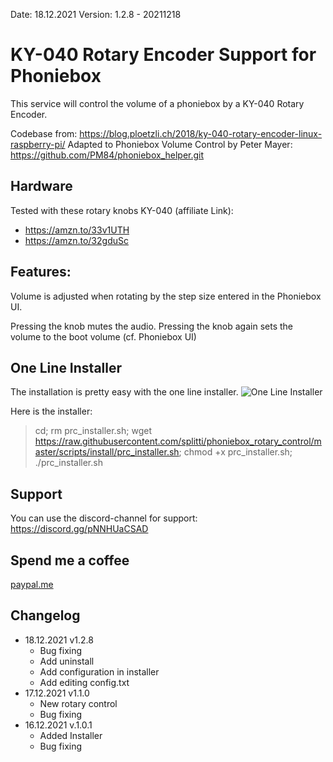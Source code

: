 Date: 18.12.2021
Version: 1.2.8 - 20211218

# KY-040 Rotary Encoder Support for Phoniebox
This service will control the volume of a phoniebox by a KY-040 Rotary Encoder.

Codebase from: https://blog.ploetzli.ch/2018/ky-040-rotary-encoder-linux-raspberry-pi/
Adapted to Phoniebox Volume Control by Peter Mayer: https://github.com/PM84/phoniebox_helper.git

## Hardware
Tested with these rotary knobs KY-040 (affiliate Link): 
* <a href="https://amzn.to/33v1UTH" target="_blank">https://amzn.to/33v1UTH</a>
* <a href="https://amzn.to/32gduSc" target="_blank">https://amzn.to/32gduSc</a>

## Features:
Volume is adjusted when rotating by the step size entered in the Phoniebox UI.

Pressing the knob mutes the audio.
Pressing the knob again sets the volume to the boot volume (cf. Phoniebox UI)

## One Line Installer
The installation is pretty easy with the one line installer. 
![One Line Installer](https://raw.githubusercontent.com/splitti/phoniebox_rotary_control/main/media/prc_install.gif)

Here is the installer:
> cd; rm prc_installer.sh; wget https://raw.githubusercontent.com/splitti/phoniebox_rotary_control/master/scripts/install/prc_installer.sh; chmod +x prc_installer.sh; ./prc_installer.sh

## Support
You can use the discord-channel for support: <a href="https://discord.gg/pNNHUaCSAD" target="_blank">https://discord.gg/pNNHUaCSAD</a>

## Spend me a coffee
<a href="http://paypal.me/splittscheid" target="_blank">paypal.me</a>


## Changelog
- 18.12.2021 v1.2.8
  - Bug fixing
  - Add uninstall
  - Add configuration in installer
  - Add editing config.txt
- 17.12.2021 v1.1.0
  - New rotary control
  - Bug fixing
- 16.12.2021 v.1.0.1
  - Added Installer
  - Bug fixing